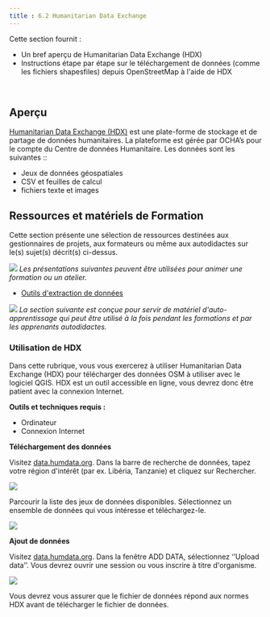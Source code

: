 ```yaml
---
title : 6.2 Humanitarian Data Exchange
---
```


Cette section fournit :

*   Un bref aperçu de Humanitarian Data Exchange (HDX)
*   Instructions étape par étape sur le téléchargement de données (comme les fichiers shapesfiles) depuis OpenStreetMap à l'aide de HDX

<br>

## Aperçu
[Humanitarian Data Exchange (HDX)](https://data.humdata.org/) est une plate-forme de stockage et de partage de données humanitaires. La plateforme est gérée par OCHA’s pour le compte du Centre de données Humanitaire. Les données sont les suivantes ::

*   Jeux de données géospatiales
*   CSV et feuilles de calcul
*   fichiers texte et images

## Ressources et matériels de Formation
Cette section présente une sélection de ressources destinées aux gestionnaires de projets, aux formateurs ou même aux autodidactes sur le(s) sujet(s) décrit(s) ci-dessus.

![](/images/fr_guide_icons/fr_training_presentations_wide.PNG)
*Les présentations suivantes peuvent être utilisées pour animer une formation ou un atelier.*

* [Outils d'extraction de données](https://docs.google.com/presentation/d/1RyHYVPZU5d4xJ1cpWga4QRdfohpEs-t9ylJ_HTJ7wm8/edit#slide=id.g51e1e04424_0_238) <br>

![](/images/fr_guide_icons/fr_learning_icon_wide.PNG)
*La section suivante est conçue pour servir de matériel d'auto-apprentissage qui peut être utilisé à la fois pendant les formations et par les apprenants autodidactes.*

### Utilisation de HDX

Dans cette rubrique, vous vous exercerez à utiliser Humanitarian Data Exchange (HDX)  pour télécharger des données OSM à utiliser avec le logiciel QGIS. HDX est un outil accessible en ligne, vous devrez donc être patient avec la connexion Internet.

**Outils et techniques requis :**

*   Ordinateur
*   Connexion Internet

**Téléchargement des données**

Visitez [data.humdata.org](https://data.humdata.org/). Dans la barre de recherche de données, tapez votre région d'intérêt (par ex. Libéria, Tanzanie) et cliquez sur Rechercher.

![](/images/data-export/HDX3.gif)

Parcourir la liste des jeux de données disponibles. Sélectionnez un ensemble de données qui vous intéresse et téléchargez-le.

![](/images/data-export/HDX2.gif)

**Ajout de données**

Visitez [data.humdata.org](https://data.humdata.org/). Dans la fenêtre ADD DATA, sélectionnez ‘’Upload data’’. Vous devrez ouvrir une session ou vous inscrire à titre d'organisme.

![](/images/data-export/HDX4.gif)

Vous devrez vous assurer que le fichier de données répond aux normes HDX avant de télécharger le fichier de données.

